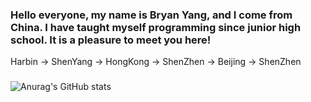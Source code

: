 ### Hello everyone, my name is Bryan Yang, and I come from China. I have taught myself programming since junior high school. It is a pleasure to meet you here!
Harbin -> ShenYang -> HongKong -> ShenZhen -> Beijing -> ShenZhen 
### 
![Anurag's GitHub stats](https://github-readme-stats.vercel.app/api?username=DaZuiZui&count_private=true)
 
